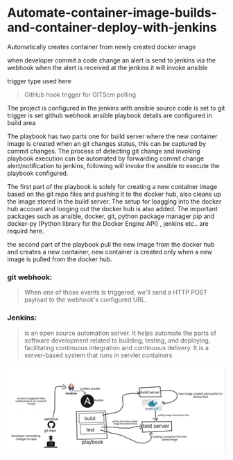 # Automate-container-image-builds-and-container-deploy-with-jenkins
Automatically creates container from newly created docker image

when developer commit a code change an alert is send to jenkins via the webhook
when the alert is received at the jenkins it will invoke ansible

trigger type used here
>GitHub hook trigger for GITScm polling

The project is configured in the jenkins with ansible
source code is set to git
trigger is set github webhook
ansible playbook details are configured in build area

The playbook has two parts one for build server where the new container image is created when an git changes status, this can be captured by commit changes. The process of detecting git change and invoking playbook execution can be automated by forwarding commit change alert/notification to jenkins, following will invoke the ansible to execute the playbook configured.

The first part of the playbook is solely for creating a new container image based on the git repo files and pushing it to the docker hub, also cleans up the image stored in the build server. The setup for loagging into the docker hub account and looging out the docker hub is also added. The important packages such as ansible, docker, git, python package manager pip and docker-py (Python library for the Docker Engine API) , jenkins etc.. are requird here.

the second part of the playbook pull the new image from the docker hub and creates a new container, new container is created only when a new image is pulled from the docker hub.


### git webhook:
    
>When one of those events is triggered, we'll send a HTTP POST payload to the webhook's configured URL.

### Jenkins:
>is an open source automation server. It helps automate the parts of software development related to building, testing, and deploying, facilitating continuous integration and continuous delivery. It is a server-based system that runs in servlet containers


![image](https://github.com/yesudas-philiph/Automate-container-image-builds-and-container-deploy-with-jenkins/blob/main/diagram.jpeg)

